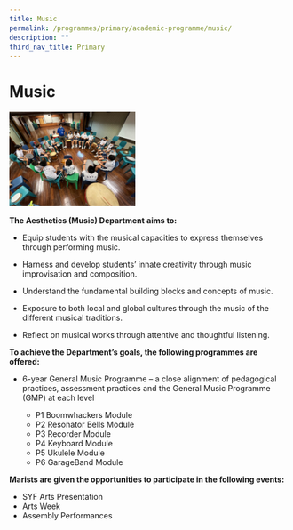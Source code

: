 ```yaml
---
title: Music
permalink: /programmes/primary/academic-programme/music/
description: ""
third_nav_title: Primary
---
```

# Music

<img src="/images/Academic%20Programme/Primary/Music_v3.jpg"  
     style="width:45%">


**The Aesthetics (Music) Department** **aims to:**

*   Equip students with the musical capacities to express themselves through performing music.
*   Harness and develop students’ innate creativity through music improvisation and composition.
    
*   Understand the fundamental building blocks and concepts of music.
*   Exposure to both local and global cultures through the music of the different musical traditions.
*   Reflect on musical works through attentive and thoughtful listening.
    

  

**To achieve the Department’s goals, the following programmes are offered:**

*   6-year General Music Programme – a close alignment of pedagogical practices, assessment practices and the General Music Programme (GMP) at each level

    *   P1 Boomwhackers Module
    *   P2 Resonator Bells Module
    *   P3 Recorder Module
    *   P4 Keyboard Module
    *   P5 Ukulele Module
    *   P6 GarageBand Module

  

**Marists are given the opportunities to participate in the following events:**

*   SYF Arts Presentation
*   Arts Week
*   Assembly Performances